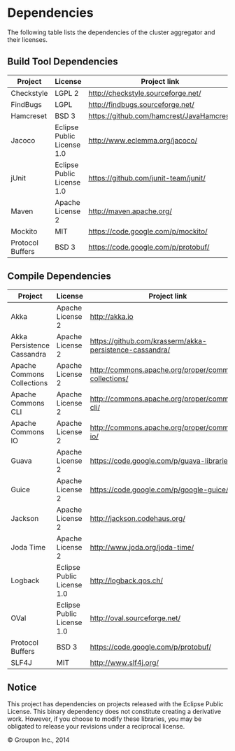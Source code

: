 Dependencies
========

The following table lists the dependencies of the cluster aggregator and their licenses.

Build Tool Dependencies
------------------

Project                    | License                    | Project link
---------------------------|----------------------------|-------------
Checkstyle                 | LGPL 2                     | http://checkstyle.sourceforge.net/
FindBugs                   | LGPL                       | http://findbugs.sourceforge.net/ 
Hamcreset                  | BSD 3                      | https://github.com/hamcrest/JavaHamcrest
Jacoco                     | Eclipse Public License 1.0 | http://www.eclemma.org/jacoco/
jUnit                      | Eclipse Public License 1.0 | https://github.com/junit-team/junit/
Maven                      | Apache License 2           | http://maven.apache.org/
Mockito                    | MIT                        | https://code.google.com/p/mockito/
Protocol Buffers           | BSD 3                      | https://code.google.com/p/protobuf/


Compile Dependencies
--------------------

Project                    | License                    | Project link
---------------------------|----------------------------|-------------
Akka                       | Apache License 2           | http://akka.io
Akka Persistence Cassandra | Apache License 2           | https://github.com/krasserm/akka-persistence-cassandra/
Apache Commons Collections | Apache License 2           | http://commons.apache.org/proper/commons-collections/
Apache Commons CLI         | Apache License 2           | http://commons.apache.org/proper/commons-cli/
Apache Commons IO          | Apache License 2           | http://commons.apache.org/proper/commons-io/
Guava                      | Apache License 2           | https://code.google.com/p/guava-libraries/
Guice                      | Apache License 2           | https://code.google.com/p/google-guice/
Jackson                    | Apache License 2           | http://jackson.codehaus.org/
Joda Time                  | Apache License 2           | http://www.joda.org/joda-time/
Logback                    | Eclipse Public License 1.0 | http://logback.qos.ch/
OVal                       | Eclipse Public License 1.0 | http://oval.sourceforge.net/
Protocol Buffers           | BSD 3                      | https://code.google.com/p/protobuf/
SLF4J                      | MIT                        | http://www.slf4j.org/


Notice
------

This project has dependencies on projects released with the Eclipse Public License.  This binary
dependency does not constitute creating a derivative work.  However, if you 
choose to modify these libraries, you may be obligated to release your revisions under a reciprocal 
license.

&copy; Groupon Inc., 2014
